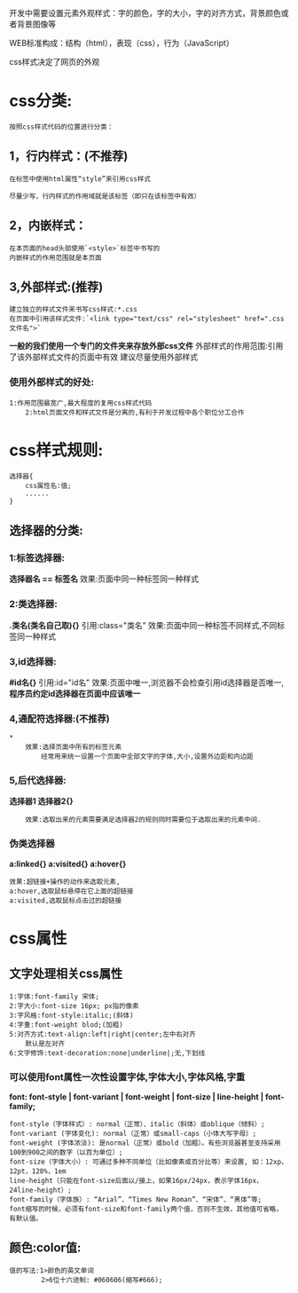 开发中需要设置元素外观样式：字的颜色，字的大小，字的对齐方式，背景颜色或者背景图像等

WEB标准构成：结构（html），表现（css），行为（JavaScript）

css样式决定了网页的外观

# css分类:

    按照css样式代码的位置进行分类：

## 1，行内样式：(不推荐)

    在标签中使用html属性“style”来引用css样式

    尽量少写，行内样式的作用域就是该标签（即只在该标签中有效）

## 2，内嵌样式：

    在本页面的head头部使用`<style>`标签中书写的
    内嵌样式的作用范围就是本页面

## 3,外部样式:(推荐)

    建立独立的样式文件来书写css样式:*.css
    在页面中引用该样式文件:`<link type="text/css" rel="stylesheet" href=".css文件名">`
**一般的我们使用一个专门的文件夹来存放外部css文件**
    外部样式的作用范围:引用了该外部样式文件的页面中有效
    建议尽量使用外部样式

### 使用外部样式的好处:

    1:作用范围最宽广,最大程度的复用css样式代码
        2:html页面文件和样式文件是分离的,有利于开发过程中各个职位分工合作

# css样式规则:

    选择器{
        css属性名:值;
        ......
    }

## 选择器的分类:

### 1:标签选择器:

**选择器名 == 标签名**
        效果:页面中同一种标签同一种样式

### 2:类选择器:

**.类名(类名自己取){}**
        引用:class="类名"
        效果:页面中同一种标签不同样式,不同标签同一种样式

### 3,id选择器:

**#id名{}**
        引用:id="id名"
        效果:页面中唯一,浏览器不会检查引用id选择器是否唯一,**程序员约定id选择器在页面中应该唯一**

### 4,通配符选择器:(不推荐)

    *
        效果:选择页面中所有的标签元素
            经常用来统一设置一个页面中全部文字的字体,大小,设置外边距和内边距

### 5,后代选择器:

**选择器1 选择器2{}**

        效果:选取出来的元素需要满足选择器2的规则同时需要位于选取出来的元素中间.

### 伪类选择器

**a:linked{} a:visited{} a:hover{}**

    效果:超链接+操作的动作来选取元素,
    a:hover,选取鼠标悬停在它上面的超链接
    a:visited,选取鼠标点击过的超链接

# css属性
## 文字处理相关css属性
    1:字体:font-family 宋体;
    2:字大小:font-size 16px; px指的像素
    3:字风格:font-style:italic;(斜体)
    4:字重:font-weight blod;(加粗)
    5:对齐方式:text-align:left|right|center;左中右对齐
        默认是左对齐
    6:文字修饰:text-decoration:none|underline|;无,下划线
###    **可以使用font属性一次性设置字体,字体大小,字体风格,字重**
    
**font: font-style | font-variant | font-weight | font-size | line-height | font-family;**

    font-style（字体样式）: normal（正常）、italic（斜体）或oblique（倾斜）;
    font-variant (字体变化): normal（正常）或small-caps（小体大写字母）;
    font-weight (字体浓淡): 是normal（正常）或bold（加粗）。有些浏览器甚至支持采用100到900之间的数字（以百为单位）;
    font-size（字体大小）: 可通过多种不同单位（比如像素或百分比等）来设置, 如：12xp，12pt，120%，1em
    line-height（只能在font-size后面以/接上，如果16px/24px，表示字体16px， 24line-height）;
    font-family（字体族）: “Arial”、“Times New Roman”、“宋体”、“黑体”等;
    font缩写的时候，必须有font-size和font-family两个值，否则不生效，其他值可省略，有默认值。

## 颜色:color值:
    值的写法:1>颜色的英文单词
            2>6位十六进制: #060606(缩写#666);